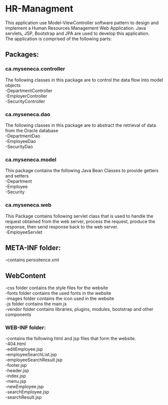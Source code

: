 # HR-Managment

This application use Model-ViewController software pattern to design and implement a Human Resources Management Web Application. Java servlets, JSP, Bootstrap and JPA are used to develop this application.  
The application is comprised of the following parts:  

## Packages:  
### ca.myseneca.controller  
The following classes in this package are to control the data flow into model objects  
	-DepartmentController  
	-EmployerController  
	-SecurityController
### ca.myseneca.dao  
The following classes in this package are to abstract the retrieval of data from the Oracle database  
	-DepartmentDao  
	-EmployeeDao  
	-SecurityDao  			
### ca.myseneca.model  
This package contains the following Java Bean Classes to provide getters and setters  
	-Department  
	-Employee  
	-Security 			
### ca.myseneca.web  
This Package contains following servlet class that is used to handle the request obtained from the web server, process the request, produce the response, then send response back to the web server.  
	-EmployeeServlet  
		
## META-INF folder:  
-contains persistence.xml  

## WebContent
-css folder contains the style files for the website  
-fonts folder contains the used fonts in the website  
-images folder contains the icon used in the website  
-js folder contains the main.js  
-vendor folder contains libraries, plugins, modules, bootstrap and other components  
### WEB-INF folder:  
-contains the following html and jsp files that form the website.  
	-404.html  
	-editEmployee.jsp  
	-employeeSearchList.jsp  
	-employeeSearchResult.jsp  
	-footer.jsp  
	-header.jsp  
	-index.jsp  
	-menu.jsp  
	-newEmployee.jsp  
	-searchEmployee.jsp  
	-searchResult.jsp
